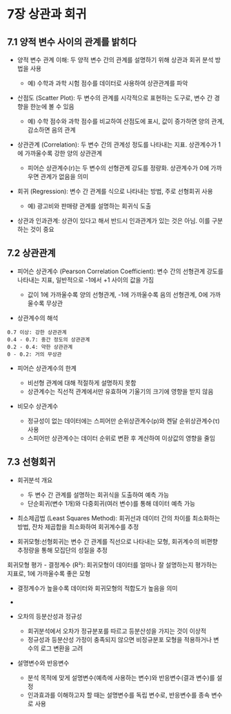 # 7장 상관과 회귀
## 7.1 양적 변수 사이의 관계를 밝히다
* 양적 변수 관계 이해: 두 양적 변수 간의 관계를 설명하기 위해 상관과 회귀 분석 방법을 사용
  * 예) 수학과 과학 시험 점수를 데이터로 사용하여 상관관계를 파악

* 산점도 (Scatter Plot): 두 변수의 관계를 시각적으로 표현하는 도구로, 변수 간 경향을 한눈에 볼 수 있음
  * 예) 수학 점수와 과학 점수를 비교하여 산점도에 표시, 값이 증가하면 양의 관계, 감소하면 음의 관계

* 상관관계 (Correlation): 두 변수 간의 관계성 정도를 나타내는 지표. 상관계수가 1에 가까울수록 강한 양의 상관관계
  * 피어슨 상관계수(r)는 두 변수의 선형관계 강도를 정량화. 상관계수가 0에 가까우면 관계가 없음을 의미
* 회귀 (Regression): 변수 간 관계를 식으로 나타내는 방법, 주로 선형회귀 사용
  * 예) 광고비와 판매량 관계를 설명하는 회귀식 도출
* 상관과 인과관계: 상관이 있다고 해서 반드시 인과관계가 있는 것은 아님. 이를 구분하는 것이 중요

## 7.2 상관관계
* 피어슨 상관계수 (Pearson Correlation Coefficient): 변수 간의 선형관계 강도를 나타내는 지표, 일반적으로 -1에서 +1 사이의 값을 가짐
  * 값이 1에 가까울수록 양의 선형관계, -1에 가까울수록 음의 선형관계, 0에 가까울수록 무상관

* 상관계수의 해석
```
0.7 이상: 강한 상관관계
0.4 - 0.7: 중간 정도의 상관관계
0.2 - 0.4: 약한 상관관계
0 - 0.2: 거의 무상관
```
* 피어슨 상관계수의 한계
  * 비선형 관계에 대해 적절하게 설명하지 못함
  * 상관계수는 직선적 관계에서만 유효하며 기울기의 크기에 영향을 받지 않음
    
* 비모수 상관계수
  * 정규성이 없는 데이터에는 스피어만 순위상관계수(p)와 켄달 순위상관계수(τ) 사용
  * 스피어만 상관계수는 데이터 순위로 변환 후 계산하여 이상값의 영향을 줄임
    
## 7.3 선형회귀
* 회귀분석 개요
  * 두 변수 간 관계를 설명하는 회귀식을 도출하여 예측 가능
  * 단순회귀(변수 1개)와 다중회귀(여러 변수)를 통해 데이터 예측 가능

    
* 최소제곱법 (Least Squares Method): 회귀선과 데이터 간의 차이를 최소화하는 방법, 잔차 제곱합을 최소화하여 회귀계수를 추정

* 회귀모형:선형회귀는 변수 간 관계를 직선으로 나타내는 모형, 회귀계수의 비편향 추정량을 통해 모집단의 성질을 추정

회귀모형 평가 - 결정계수 (R²): 회귀모형이 데이터를 얼마나 잘 설명하는지 평가하는 지표로, 1에 가까울수록 좋은 모형
  * 결정계수가 높을수록 데이터와 회귀모형의 적합도가 높음을 의미
  * 
* 오차의 등분산성과 정규성
  * 회귀분석에서 오차가 정규분포를 따르고 등분산성을 가지는 것이 이상적
  * 정규성과 등분산성 가정이 충족되지 않으면 비정규분포 모형을 적용하거나 변수의 로그 변환을 고려

* 설명변수와 반응변수
  * 분석 목적에 맞게 설명변수(예측에 사용하는 변수)와 반응변수(결과 변수)를 설정
  * 인과효과를 이해하고자 할 때는 설명변수를 독립 변수로, 반응변수를 종속 변수로 사용





